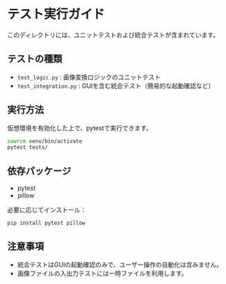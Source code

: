 # テスト実行ガイド

このディレクトリには、ユニットテストおよび統合テストが含まれています。

## テストの種類
- `test_logic.py` : 画像変換ロジックのユニットテスト
- `test_integration.py` : GUIを含む統合テスト（簡易的な起動確認など）

## 実行方法
仮想環境を有効化した上で、pytestで実行できます。

```bash
source venv/bin/activate
pytest tests/
```

## 依存パッケージ
- pytest
- pillow

必要に応じてインストール：
```bash
pip install pytest pillow
```

## 注意事項
- 統合テストはGUIの起動確認のみで、ユーザー操作の自動化は含みません。
- 画像ファイルの入出力テストには一時ファイルを利用します。 